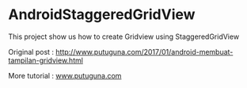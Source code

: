 # AndroidStaggeredGridView
This project show us how to create Gridview using StaggeredGridView

Original post : http://www.putuguna.com/2017/01/android-membuat-tampilan-gridview.html

More tutorial : www.putuguna.com
